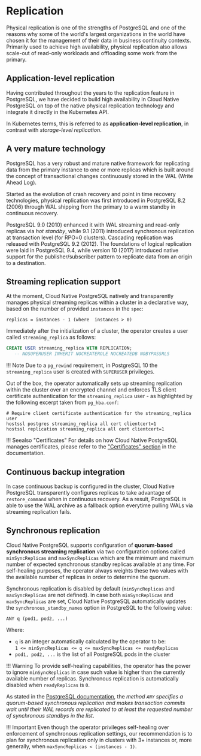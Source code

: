 # Replication

Physical replication is one of the strengths of PostgreSQL and one of the
reasons why some of the world's largest organizations in the world have chosen 
it for the management of their data in business continuity contexts.
Primarily used to achieve high availability, physical replication also allows 
scale-out of read-only workloads and offloading some work from the primary. 

## Application-level replication

Having contributed throughout the years to the replication feature in PostgreSQL, 
we have decided to build high availability in Cloud Native PostgreSQL on top of 
the native physical replication technology and integrate it 
directly in the Kubernetes API.

In Kubernetes terms, this is referred to as **application-level replication**, in
contrast with *storage-level replication*.

## A very mature technology

PostgreSQL has a very robust and mature native framework for replicating data
from the primary instance to one or more replicas which is built around the
concept of transactional changes continuously stored in the WAL (Write Ahead Log).

Started as the evolution of crash recovery and point in time recovery
technologies, physical replication was first introduced in PostgreSQL 8.2
(2006) through WAL shipping from the primary to a warm standby in
continuous recovery.

PostgreSQL 9.0 (2010) enhanced it with WAL streaming and read-only replicas via
*hot standby*, while 9.1 (2011) introduced synchronous replication at
transaction level (for RPO=0 clusters). Cascading replication was released with
PostgreSQL 9.2 (2012). The foundations of logical replication were laid in
PostgreSQL 9.4, while version 10 (2017) introduced native support for the
publisher/subscriber pattern to replicate data from an origin to a destination.

## Streaming replication support

At the moment, Cloud Native PostgreSQL natively and transparently manages
physical streaming replicas within a cluster in a declarative way, based on
the number of provided `instances` in the `spec`:

```
replicas = instances - 1 (where  instances > 0)
```

Immediately after the initialization of a cluster, the operator creates a user
called `streaming_replica` as follows:

```sql
CREATE USER streaming_replica WITH REPLICATION;
   -- NOSUPERUSER INHERIT NOCREATEROLE NOCREATEDB NOBYPASSRLS
```

!!! Note
    Due to a `pg_rewind` requirement, in PostgreSQL 10 the `streaming_replica`
    user is created with `SUPERUSER` privileges.

Out of the box, the operator automatically sets up streaming replication within
the cluster over an encrypted channel and enforces TLS client certificate
authentication for the `streaming_replica` user - as highlighted by the following
excerpt taken from `pg_hba.conf`:

```
# Require client certificate authentication for the streaming_replica user
hostssl postgres streaming_replica all cert clientcert=1
hostssl replication streaming_replica all cert clientcert=1
```

!!! Seealso "Certificates"
    For details on how Cloud Native PostgreSQL manages certificates, please refer
    to the ["Certificates" section](certificates.md#client-streaming_replica-certificate)
    in the documentation.


## Continuous backup integration

In case continuous backup is configured in the cluster, Cloud Native PostgreSQL
transparently configures replicas to take advantage of `restore_command` when
in continuous recovery. As a result, PostgreSQL is able to use the WAL archive
as a fallback option everytime pulling WALs via streaming replication fails.

## Synchronous replication

Cloud Native PostgreSQL supports configuration of **quorum-based synchronous
streaming replication** via two configuration options called `minSyncReplicas`
and `maxSyncReplicas` which are the minimum and maximum number of expected
synchronous standby replicas available at any time.
For self-healing purposes, the operator always weights these two values with
the available number of replicas in order to determine the quorum.

Synchronous replication is disabled by default (`minSyncReplicas` and
`maxSyncReplicas` are not defined).
In case both `minSyncReplicas` and `maxSyncReplicas` are set, Cloud Native
PostgreSQL automatically updates the `synchronous_standby_names` option in
PostgreSQL to the following value:

```
ANY q (pod1, pod2, ...)
```

Where:

- `q` is an integer automatically calculated by the operator to be:  
  `1 <= minSyncReplicas <= q <= maxSyncReplicas <= readyReplicas`
- `pod1, pod2, ...` is the list of all PostgreSQL pods in the cluster

!!! Warning
    To provide self-healing capabilities, the operator has the power
    to ignore `minSyncReplicas` in case such value is higher than the currently
    available number of replicas. Synchronous replication is automatically disabled
    when `readyReplicas` is `0`.

As stated in the
[PostgreSQL documentation](https://www.postgresql.org/docs/current/warm-standby.html#SYNCHRONOUS-REPLICATION),
the *method `ANY` specifies a quorum-based synchronous replication and makes
transaction commits wait until their WAL records are replicated to at least the
requested number of synchronous standbys in the list*.

!!! Important
    Even though the operator privileges self-healing over enforcement of
    synchronous replication settings, our recommendation is to plan for
    synchronous replication only in clusters with 3+ instances or,
    more generally, when `maxSyncReplicas < (instances - 1)`.


